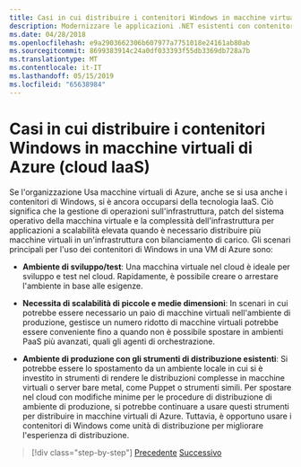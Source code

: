 ```yaml
---
title: Casi in cui distribuire i contenitori Windows in macchine virtuali di Azure (cloud IaaS)
description: Modernizzare le applicazioni .NET esistenti con contenitori Windows e il Cloud di Azure | Casi in cui distribuire i contenitori di Windows per le VM di Azure (cloud IaaS)
ms.date: 04/28/2018
ms.openlocfilehash: e9a2903662306b607977a7751018e24161ab80ab
ms.sourcegitcommit: 8699383914c24a0df033393f55db3369db728a7b
ms.translationtype: MT
ms.contentlocale: it-IT
ms.lasthandoff: 05/15/2019
ms.locfileid: "65638984"
---
```

# <a name="when-to-deploy-windows-containers-to-azure-vms-iaas-cloud"></a>Casi in cui distribuire i contenitori Windows in macchine virtuali di Azure (cloud IaaS)

Se l'organizzazione Usa macchine virtuali di Azure, anche se si usa anche i contenitori di Windows, si è ancora occuparsi della tecnologia IaaS. Ciò significa che la gestione di operazioni sull'infrastruttura, patch del sistema operativo della macchina virtuale e la complessità dell'infrastruttura per applicazioni a scalabilità elevata quando è necessario distribuire più macchine virtuali in un'infrastruttura con bilanciamento di carico. Gli scenari principali per l'uso dei contenitori di Windows in una VM di Azure sono:

- **Ambiente di sviluppo/test**: Una macchina virtuale nel cloud è ideale per sviluppo e test nel cloud. Rapidamente, è possibile creare o arrestare l'ambiente in base alle esigenze.

- **Necessita di scalabilità di piccole e medie dimensioni**: In scenari in cui potrebbe essere necessario un paio di macchine virtuali nell'ambiente di produzione, gestisce un numero ridotto di macchine virtuali potrebbe essere conveniente fino a quando non è possibile spostare in ambienti PaaS più avanzati, quali gli agenti di orchestrazione.

- **Ambiente di produzione con gli strumenti di distribuzione esistenti**: Si potrebbe essere lo spostamento da un ambiente locale in cui si è investito in strumenti di rendere le distribuzioni complesse in macchine virtuali o server bare metal, come Puppet o strumenti simili. Per spostare nel cloud con modifiche minime per le procedure di distribuzione di ambiente di produzione, si potrebbe continuare a usare questi strumenti per distribuire in macchine virtuali di Azure. Tuttavia, è opportuno usare i contenitori di Windows come unità di distribuzione per migliorare l'esperienza di distribuzione.

>[!div class="step-by-step"]
>[Precedente](when-to-deploy-windows-containers-in-your-on-premises-iaas-vm-infrastructure.md)
>[Successivo](when-to-deploy-windows-containers-to-azure-container-instances-ACI.md)
